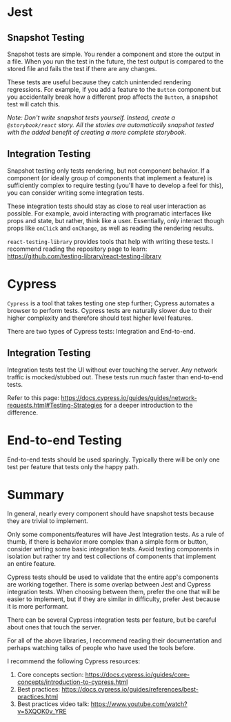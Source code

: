 # Jest

## Snapshot Testing

Snapshot tests are simple. You render a component and store the output in a file. When you run the test in the future, the test output is compared to the stored file and fails the test if there are any changes.

These tests are useful because they catch unintended rendering regressions. For example, if you add a feature to the `Button` component but you accidentally break how a different prop affects the `Button`, a snapshot test will catch this.

_Note: Don't write snapshot tests yourself. Instead, create a `@storybook/react` story. All the stories are automatically snapshot tested with the added benefit of creating a more complete storybook._

## Integration Testing

Snapshot testing only tests rendering, but not component behavior. If a component (or ideally group of components that implement a feature) is sufficiently complex to require testing (you'll have to develop a feel for this), you can consider writing some integration tests.

These integration tests should stay as close to real user interaction as possible. For example, avoid interacting with programatic interfaces like props and state, but rather, think like a user. Essentially, only interact though props like `onClick` and `onChange`, as well as reading the rendering results.

`react-testing-library` provides tools that help with writing these tests. I recommend reading the repository page to learn: https://github.com/testing-library/react-testing-library

# Cypress

`Cypress` is a tool that takes testing one step further; Cypress automates a browser to perform tests. Cypress tests are naturally slower due to their higher complexity and therefore should test higher level features.

There are two types of Cypress tests: Integration and End-to-end.

## Integration Testing

Integration tests test the UI without ever touching the server. Any network traffic is mocked/stubbed out. These tests run _much_ faster than end-to-end tests.

Refer to this page: https://docs.cypress.io/guides/guides/network-requests.html#Testing-Strategies for a deeper introduction to the difference.

# End-to-end Testing

End-to-end tests should be used sparingly. Typically there will be only one test per feature that tests only the happy path.

# Summary

In general, nearly every component should have snapshot tests because they are trivial to implement.

Only some components/features will have Jest Integration tests. As a rule of thumb, if there is behavior more complex than a simple form or button, consider writing some basic integration tests. Avoid testing components in isolation but rather try and test collections of components that implement an entire feature.

Cypress tests should be used to validate that the entire app's components are working together. There is some overlap between Jest and Cypress integration tests. When choosing between them, prefer the one that will be easier to implement, but if they are similar in difficulty, prefer Jest because it is more performant.

There can be several Cypress integration tests per feature, but be careful about ones that touch the server.

For all of the above libraries, I recommend reading their documentation and perhaps watching talks of people who have used the tools before.

I recommend the following Cypress resources:

1. Core concepts section: https://docs.cypress.io/guides/core-concepts/introduction-to-cypress.html
2. Best practices: https://docs.cypress.io/guides/references/best-practices.html
3. Best practices video talk: https://www.youtube.com/watch?v=5XQOK0v_YRE
